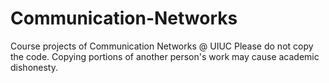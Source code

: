 # Communication-Networks
Course projects of Communication Networks @ UIUC
Please do not copy the code. Copying portions of another person's work may cause academic dishonesty. 
